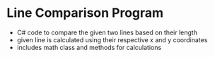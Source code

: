 # Line Comparison Program

- C# code to compare the given two lines based on their length
- given line is calculated using their respective x and y coordinates
- includes math class and methods for calculations
